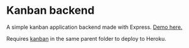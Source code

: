 # Kanban backend
A simple kanban application backend made with Express. [Demo here.](https://lit-brushlands-94876.herokuapp.com/)

Requires [kanban](https://github.com/yankostadinov/kanban) in the same parent folder to deploy to Heroku.
